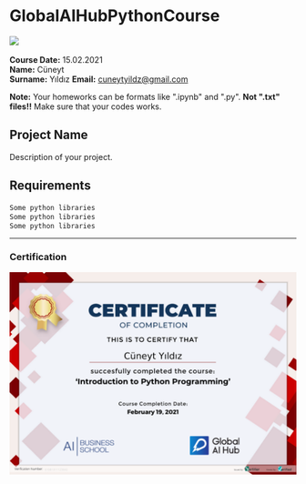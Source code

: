 # GlobalAIHubPythonCourse
![](img/logo.png)

**Course Date:** 15.02.2021  
**Name:** Cüneyt  
**Surname:** Yıldız
**Email:** cuneytyildz@gmail.com  

**Note:** Your homeworks can be formats like ".ipynb" and ".py". **Not ".txt" files!!** Make sure that your codes works.  

## Project Name
Description of your project.

## Requirements
```
Some python libraries
Some python libraries
Some python libraries
```
---

### Certification
![](img/certificate.png)

